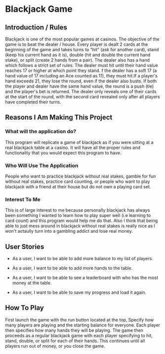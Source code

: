 # Blackjack Game

## Introduction / Rules

Blackjack is one of the most popular games at casinos.
The objective of the game is to beat the dealer / house. 
Every player is dealt 2 cards at the beginning of the game
and takes turns to "hit" (ask for another card), stand
(keep his current hand as it is), double (hit and double
the current hand stake), or split (create 2 hands from a pair).
The dealer also has a hand which follows a strict set of rules.
The dealer must hit until their hand value reaches 17 or higher
at which point they stand. f the dealer has a soft 17 
(a hand value of 17 including an Ace counted as 11), 
they must hit.If a player's hand exceeds 21, they lose the round, 
even if the dealer also busts. If both the player and dealer 
have the same hand value, the round is a push (tie) and the
player's bet is returned. The dealer only reveals one of their cards at
the start of the round, with the second card revealed only after all
players have completed their turns.

## Reasons I Am Making This Project

### What will the application do?

This program will replicate a game of blackjack as if you
were sitting at a real blackjack table at a casino. It will
have all the proper rules and functionality that you would expect
this program to have.

### Who Will Use The Application

People who want to practice blackjack without real stakes,
gamble for fun without real stakes, practice card counting,
or people who want to play blackjack with a friend at their house
but do not own a playing card set.

### Interest To Me

This is of large interest to me because personally blackjack
has always been something I wanted to learn how to play super well
(i.e learning to card count) and this program would help me do that.
Also I think that being able to just mess around in blackjack without real
stakes is really nice as I won't actaully turn into a gambling addict and lose
real money.

## User Stories

- As a user, I want to be able to add more balance to my list of players.

- As a user, I want to be able to add more hands to the table.

- As a user, I want to be able to see a leaderboard with who has the most money at the table.

- As a user, I want to be able to save my progress and load it again.

## How To Play

First launch the game with the run button located at the top, 
Specify how many players are playing and the starting balance for everyone.
Each player then specifies how many hands they will be playing. The game
then proceeds as a regular blackjack game with each player specifying to hit, stand, double, or split
for each of their hands. This continues until all players run out of money, or you close the game.

